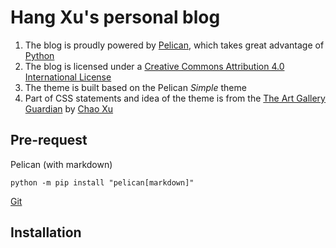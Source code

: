 # Hang Xu's personal blog
1. The blog is proudly powered by [Pelican](https://getpelican.com/), which takes great advantage of [Python](https://www.python.org/)
2. The blog is licensed under a [Creative Commons Attribution 4.0 International License](http://creativecommons.org/licenses/by/4.0/) 
3. The theme is built based on the Pelican *Simple* theme
4. Part of CSS statements and idea of the theme is from the [The Art Gallery Guardian](https://chaoxuprime.com/blog.html) by [Chao Xu](https://chaoxuprime.com/)
## Pre-request
Pelican (with markdown) 
```
python -m pip install "pelican[markdown]"
```
[Git](https://git-scm.com/)
## Installation
